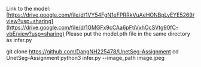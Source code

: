 Link to the model: [https://drive.google.com/file/d/1VY54FgN1eFPRRkVuAeHONBpLvEYE5269/view?usp=sharing](https://drive.google.com/file/d/1GMGFx9cCAa6pFtiVxhOcSVtg90fC-vbE/view?usp=sharing)
Please put the model.pth file in the same directory as infer.py

git clone https://github.com/DangNH225478/UnetSeg-Assignment
cd UnetSeg-Assignment
python3 infer.py --image_path image.jpeg
